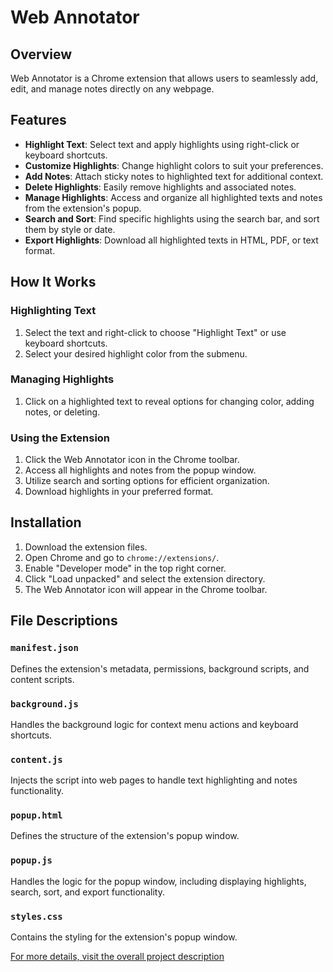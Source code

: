 # Web Annotator

## Overview
Web Annotator is a Chrome extension that allows users to seamlessly add, edit, and manage notes directly on any webpage.

## Features
- **Highlight Text**: Select text and apply highlights using right-click or keyboard shortcuts.
- **Customize Highlights**: Change highlight colors to suit your preferences.
- **Add Notes**: Attach sticky notes to highlighted text for additional context.
- **Delete Highlights**: Easily remove highlights and associated notes.
- **Manage Highlights**: Access and organize all highlighted texts and notes from the extension's popup.
- **Search and Sort**: Find specific highlights using the search bar, and sort them by style or date.
- **Export Highlights**: Download all highlighted texts in HTML, PDF, or text format.

## How It Works

### Highlighting Text
1. Select the text and right-click to choose "Highlight Text" or use keyboard shortcuts.
2. Select your desired highlight color from the submenu.

### Managing Highlights
1. Click on a highlighted text to reveal options for changing color, adding notes, or deleting.

### Using the Extension
1. Click the Web Annotator icon in the Chrome toolbar.
2. Access all highlights and notes from the popup window.
3. Utilize search and sorting options for efficient organization.
4. Download highlights in your preferred format.

## Installation
1. Download the extension files.
2. Open Chrome and go to `chrome://extensions/`.
3. Enable "Developer mode" in the top right corner.
4. Click "Load unpacked" and select the extension directory.
5. The Web Annotator icon will appear in the Chrome toolbar.

## File Descriptions

### `manifest.json`
Defines the extension's metadata, permissions, background scripts, and content scripts.

### `background.js`
Handles the background logic for context menu actions and keyboard shortcuts.

### `content.js`
Injects the script into web pages to handle text highlighting and notes functionality.

### `popup.html`
Defines the structure of the extension's popup window.

### `popup.js`
Handles the logic for the popup window, including displaying highlights, search, sort, and export functionality.

### `styles.css`
Contains the styling for the extension's popup window.

[For more details, visit the overall project description](https://github.com/VictoryVortex6/Web_Annotator/blob/main/overall_project_description.md)
